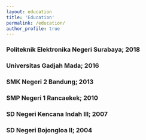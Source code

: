```yaml
---
layout: education
title: 'Education'
permalink: /education/
author_profile: true
---
```


### Politeknik Elektronika Negeri Surabaya; 2018

### Universitas Gadjah Mada; 2016

### SMK Negeri 2 Bandung; 2013

### SMP Negeri 1 Rancaekek; 2010

### SD Negeri Kencana Indah III; 2007

### SD Negeri Bojongloa II; 2004
